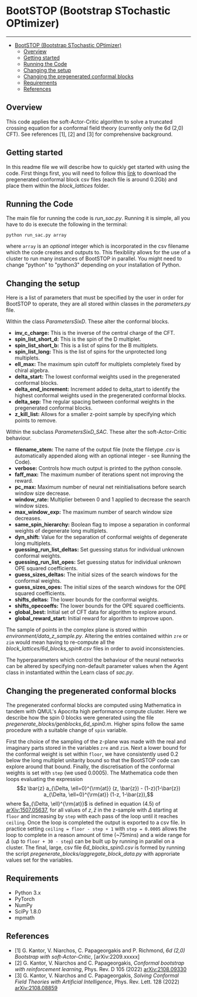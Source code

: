 # BootSTOP (Bootstrap STochastic OPtimizer)

---
<!-- TOC -->
* [BootSTOP (Bootstrap STochastic OPtimizer)](#bootstop--bootstrap-stochastic-optimizer-)
  * [Overview](#overview)
  * [Getting started](#getting-started)
  * [Running the Code](#running-the-code)
  * [Changing the setup](#changing-the-setup)
  * [Changing the pregenerated conformal blocks](#changing-the-pregenerated-conformal-blocks)
  * [Requirements](#requirements)
  * [References](#references)
<!-- TOC -->

## Overview
This code applies the soft-Actor-Critic algorithm to solve a truncated crossing equation 
for a conformal field theory (currently only the 6d (2,0) CFT). See references [1], [2] and [3] for comprehensive background.

## Getting started

In this readme file we will describe how to quickly get started with using the
code. First things first, you will need to follow this [link](https://drive.google.com/drive/folders/1XwQmNnuCCUlXqT9MFmFNyFdTS_Ob_2lM?usp=sharing)
to download the pregenerated conformal block csv files (each file is around 0.2Gb) and place them within the *block_lattices* 
folder.

## Running the Code

The main file for running the code is *run_sac.py*. Running it is simple, all you have to do is execute the following in the terminal:

`python run_sac.py array`

where `array` is an _optional_ integer which is incorporated in the csv filename 
which the code creates and outputs to. This flexibliity allows for the use of a cluster to 
run many instances of BootSTOP in parallel.
You might need to change "python" to "python3" depending on your installation of
Python.

## Changing the setup

Here is a list of parameters that must be specified by the user in order for BootSTOP to operate, they are all stored 
within classes in the *parameters.py* file.

Within the class *ParametersSixD*. These alter the conformal blocks.
- **inv_c_charge:** This is the inverse of the central charge of the CFT.
- **spin_list_short_d:** This is the spin of the D multiplet.
- **spin_list_short_b:** This is a list of spins for the B multiplets.
- **spin_list_long:** This is the list of spins for the unprotected long multiplets. 
- **ell_max:** The maximum spin cutoff for multiplets completely fixed by chiral algebra.
- **delta_start:** The lowest conformal weights used in the pregenerated conformal blocks. 
- **delta_end_increment:** Increment added to delta_start to identify the highest conformal weights used 
in the pregenerated conformal blocks.
- **delta_sep:** The regular spacing between conformal weights in the pregenerated conformal blocks.
- **z_kill_list:** Allows for a smaller z-point sample by specifying which points to remove.


Within the subclass *ParametersSixD_SAC*. These alter the soft-Actor-Critic behaviour.
- **filename_stem:** The name of the output file (note the filetype *.csv* is automatically appended along with an 
optional integer - see Running the Code).
- **verbose:** Controls how much output is printed to the python console.
- **faff_max:** The maximum number of iterations spent not improving the reward.
- **pc_max:** Maximum number of neural net reinitialisations before search window size decrease.
- **window_rate:** Multiplier between 0 and 1 applied to decrease the search window sizes.
- **max_window_exp:** The maximum number of search window size decreases.
- **same_spin_hierarchy:** Boolean flag to impose a separation in conformal weights of degenerate long multiplets.
- **dyn_shift:** Value for the separation of conformal weights of degenerate long multiplets.
- **guessing_run_list_deltas:** Set guessing status for individual unknown conformal weights.
- **guessing_run_list_opes:** Set guessing status for individual unknown OPE squared coefficients.
- **guess_sizes_deltas:** The initial sizes of the search windows for the conformal weights.
- **guess_sizes_opes:** The initial sizes of the search windows for the OPE squared coefficients.
- **shifts_deltas:** The lower bounds for the conformal weights.
- **shifts_opecoeffs:** The lower bounds for the OPE squared coefficients.
- **global_best:** Initial set of CFT data for algorithm to explore around.
- **global_reward_start:** Initial reward for algorithm to improve upon.

The sample of points in the complex plane is stored within *environment/data_z_sample.py*. Altering the entries 
contained within `zre` or `zim` would mean having to re-compute all the *block_lattices/6d_blocks_spin#.csv* files in 
order to avoid inconsistencies.

The hyperparameters which control the behaviour of the neural networks can be altered by specifying non-default 
parameter values when the Agent class in instantiated within the Learn class of *sac.py*. 

## Changing the pregenerated conformal blocks 

The pregenerated conformal blocks are computed using Mathematica in tandem with QMUL's Apocrita high performance
compute cluster. Here we describe how the spin 0 blocks were generated using the file 
*pregenerate_blocks/genblocks_6d_spin0.m*. Higher spins follow the same procedure 
with a suitable change of `spin` variable. 

First the choice of the sampling of the z-plane was made with the real and imaginary parts stored in the variables
`zre` and `zim`. Next a lower bound for the conformal weight is set within `floor`, we have consistently used 0.2 below 
the long multiplet unitarity bound so that the BootSTOP code can explore around that bound. Finally, the discretisation
of the conformal weights is set with `step` (we used 0.0005). The Mathematica code then loops evaluating the expression $$z \bar{z} a_{\Delta, \ell=0}^{\rm{at}} (z, \bar{z}) - (1-z)(1-\bar{z}) a_{\Delta, \ell=0}^{\rm{at}} (1-z, 1-\bar{z}),$$ where $a_{\Delta, \ell}^{\rm{at}}$ is defined in equation (4.5) of [arXiv:1507.05637](https://arxiv.org/pdf/1507.05637.pdf),
for all values of $z, \bar{z}$ in the z-sample with $\Delta$ starting at `floor` and increasing by `step` with 
each pass of the loop until it reaches `ceiling`. Once the loop is completed the output is exported to a csv file.
In practice setting `ceiling = floor - step + 1` with `step = 0.0005` allows the loop to complete in a reason amount
of time (~75mins) and a wide range for $\Delta$ (up to `floor + 30 - step`) can be built up by running in parallel on a 
cluster. The final, large, csv file *6d_blocks_spin0.csv* is formed by running the script 
*pregenerate_blocks/aggregate_block_data.py* with approriate values set for the variables.

## Requirements

- Python 3.x
- PyTorch
- NumPy
- SciPy 1.8.0
- mpmath

## References

- [1] G. Kantor, V. Niarchos, C. Papageorgakis and P. Richmond,
*6d (2,0) Bootstrap with soft-Actor-Critic*, [arXiv:2209.xxxxx]
- [2] G. Kantor, V. Niarchos and C. Papageorgakis,
*Conformal bootstrap with reinforcement learning*,
Phys. Rev. D 105 (2022) [arXiv:2108.09330](https://arxiv.org/abs/2108.09330)
- [3] G. Kantor, V. Niarchos and C. Papageorgakis,
*Solving Conformal Field Theories with Artificial Intelligence*,
Phys. Rev. Lett. 128 (2022) [arXiv:2108.08859](https://arxiv.org/abs/2108.08859)
